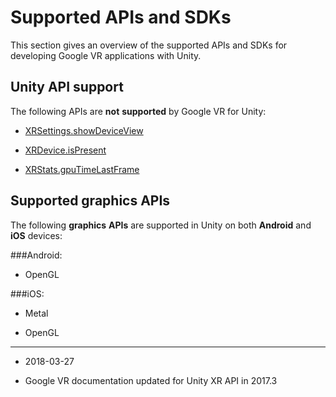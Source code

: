 # Supported APIs and SDKs

This section gives an overview of the supported APIs and SDKs for developing Google VR applications with Unity.

## Unity API support

The following APIs are __not__ __supported__ by Google VR for Unity:

* [XRSettings.showDeviceView](ScriptRef:XR.XRDevice.html)

* [XRDevice.isPresent](ScriptRef:XR.XRSettings.html)

* [XRStats.gpuTimeLastFrame](ScriptRef:XR.XRStats.html)

## __Supported graphics APIs__

The following __graphics__ __APIs__ are supported in Unity on both __Android__ and __iOS__ devices:

###Android:

* OpenGL

	

###iOS:

* Metal

* OpenGL

---
* <span class="page-edit">2018-03-27 <!-- include IncludeTextNewPageYesEdit --></span>

* <span class="page-history">Google VR documentation updated for Unity XR API in 2017.3</span>